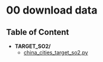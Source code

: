 
# 00 download data



## Table of Content

 - **TARGET_SO2/**
   - [china_cities_target_so2.py](https://github.com/thomaspernet/pollution_credit_constraint/tree/master/01_data_preprocessing/00_download_data/TARGET_SO2/china_cities_target_so2.py)
